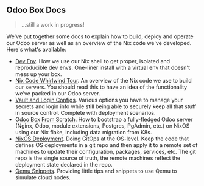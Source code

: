 Odoo Box Docs
-------------
> ...still a work in progress!

We've put together some docs to explain how to build, deploy and
operate our Odoo server as well as an overview of the Nix code we've
developed. Here's what's available:

- [Dev Env][dev]. How we use our Nix shell to get proper, isolated
  and reproducible dev envs. One-liner install with a virtual env
  that doesn't mess up your box.
- [Nix Code Whirlwind Tour][tour]. An overview of the Nix code we
  use to build our servers. You should read this to have an idea
  of the functionality we've packed in our Odoo server.
- [Vault and Login Configs][vault]. Various options you have to
  manage your secrets and login info while still being able to
  securely keep all that stuff in source control. Complete with
  deployment scenarios.
- [Odoo Box From Scratch][boot]. How to bootstrap a fully-fledged
  Odoo server (Nginx, Odoo, module extensions, Postgres, PgAdmin,
  etc.) on NixOS using our Nix flake, including data migration
  from K8s.
- [NixOS Deployment][deploy]. Doing GitOps at the OS-level. Keep
  the code that defines OS deployments in a git repo and then apply
  it to a remote set of machines to update their configuration,
  packages, services, etc. The git repo is the single source of
  truth, the remote machines reflect the deployment state declared
  in the repo.
- [Qemu Snippets][qemu]. Providing little tips and snippets to use
  Qemu to simulate cloud nodes.




[boot]: ./bootstrap/README.md
[deploy]: ./os-deployment.md
[dev]: ./dev-env.md
[qemu]: ./qemu.md
[tour]: ./nix-code-overview.md
[vault]: ./vault-n-login/README.md
